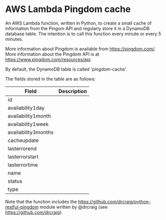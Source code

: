 # AWS Lambda Pingdom cache

An AWS Lambda function, written in Python, to create a small cache of information from the Pingom API and regularly store it in a DynamoDB database table. The intention is to call this function every minute or every 5 minutes.

More information about Pingdom is available from https://pingdom.com/. More information about the Pingdom API is at https://www.pingdom.com/resources/api.

By default, the DynamoDB table is called 'pingdom-cache'.

The fields stored in the table are as follows:

| Field | Description |
|-------|-------------|
| id | |
| availability1day | |
| availability1month | |
| availability1week | |
| availability3months | |
| cacheupdate | |
| lasterrorend | |
| lasterrorstart | |
| lasterrortime | |
| name | |
| status | |
| type | |

Note that the function includes the https://github.com/drcraig/python-restful-pingdom module written by @drcraig (see https://github.com/drcraig).
